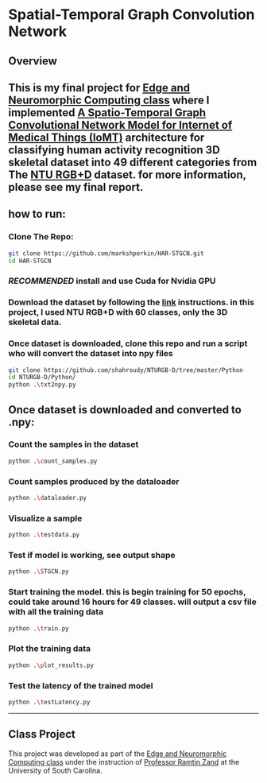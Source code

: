 
# Spatial-Temporal Graph Convolution Network
## Overview
This is my final project for [Edge and Neuromorphic Computing class](https://cse.sc.edu/class/714) where I implemented [A Spatio-Temporal Graph Convolutional Network Model for Internet of Medical Things (IoMT)](https://www.mdpi.com/1424-8220/22/21/84386) architecture for classifying human activity recognition 3D skeletal dataset into 49 different categories from The [NTU RGB+D](https://rose1.ntu.edu.sg/dataset/actionRecognition/) dataset. 
for more information, please see my final report.
---
## how to run:
### Clone The Repo:
```bash
git clone https://github.com/markshperkin/HAR-STGCN.git
cd HAR-STGCN
```

### *RECOMMENDED* install and use Cuda for Nvidia GPU

### Download the dataset by following the [link](https://rose1.ntu.edu.sg/dataset/actionRecognition/) instructions. in this project, I used NTU RGB+D with 60 classes, only the 3D skeletal data. 

### Once dataset is downloaded, clone this repo and run a script who will convert the dataset into npy files
```bash
git clone https://github.com/shahroudy/NTURGB-D/tree/master/Python
cd NTURGB-D/Python/
python .\txt2npy.py
```
## Once dataset is downloaded and converted to .npy:
### Count the samples in the dataset
```bash
python .\count_samples.py
```

### Count samples produced by the dataloader
```bash
python .\dataloader.py
```

### Visualize a sample
```bash
python .\testdata.py
```

### Test if model is working, see output shape
```bash
python .\STGCN.py
```

### Start training the model. this is begin training for 50 epochs, could take around 16 hours for 49 classes. will output a csv file with all the training data
```bash
python .\train.py
```

### Plot the training data
```bash
python .\plot_results.py
```

### Test the latency of the trained model
```bash
python .\testLatency.py
```
---
## Class Project

This project was developed as part of the [Edge and Neuromorphic Computing class](https://cse.sc.edu/class/714) under the instruction of [Professor Ramtin Zand](https://sc.edu/study/colleges_schools/engineering_and_computing/faculty-staff/zand.php) at the University of South Carolina.


